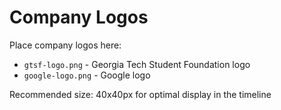 # Company Logos

Place company logos here:
- `gtsf-logo.png` - Georgia Tech Student Foundation logo
- `google-logo.png` - Google logo

Recommended size: 40x40px for optimal display in the timeline


